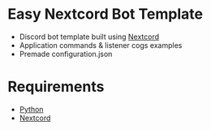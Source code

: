 # Easy Nextcord Bot Template 
+ Discord bot template built using [Nextcord](https://docs.nextcord.dev/en/stable/)
+ Application commands & listener cogs examples
+ Premade configuration.json

# Requirements
+ [Python](https://www.python.org/)
+ [Nextcord](https://docs.nextcord.dev/en/stable/)




